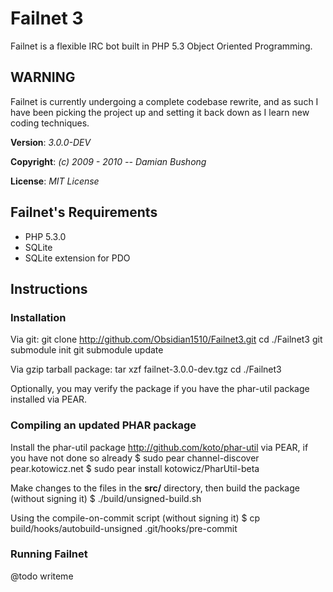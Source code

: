 # Failnet 3

Failnet is a flexible IRC bot built in PHP 5.3 Object Oriented Programming.

## WARNING

Failnet is currently undergoing a complete codebase rewrite, and as such I have been picking the project up and setting it back down as I learn new coding techniques.

**Version**:	*3.0.0-DEV*

**Copyright**: *(c) 2009 - 2010 -- Damian Bushong*

**License**: *MIT License*

## Failnet's Requirements

* PHP 5.3.0
* SQLite
* SQLite extension for PDO

## Instructions

### Installation

Via git:
    git clone http://github.com/Obsidian1510/Failnet3.git
	cd ./Failnet3
	git submodule init
	git submodule update

Via gzip tarball package:
	tar xzf failnet-3.0.0-dev.tgz
	cd ./Failnet3

Optionally, you may verify the package if you have the phar-util package installed via PEAR.

### Compiling an updated PHAR package

Install the phar-util package <http://github.com/koto/phar-util> via PEAR, if you have not done so already
	$ sudo pear channel-discover pear.kotowicz.net
	$ sudo pear install kotowicz/PharUtil-beta

Make changes to the files in the **src/** directory, then build the package (without signing it)
	$ ./build/unsigned-build.sh

Using the compile-on-commit script (without signing it)
	$ cp build/hooks/autobuild-unsigned .git/hooks/pre-commit

### Running Failnet

@todo writeme
